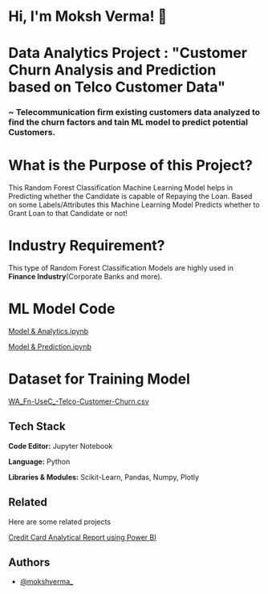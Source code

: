 # Hi, I'm Moksh Verma! 👋


# Data Analytics Project : "Customer Churn Analysis and Prediction based on Telco Customer Data"

### ~ Telecommunication firm existing customers data analyzed to find the churn factors and tain ML model to predict potential Customers.


# What is the Purpose of this Project?

This Random Forest Classification Machine Learning Model helps in Predicting whether the Candidate is capable of Repaying the Loan. Based on some Labels/Attributes this Machine Learning Model Predicts whether to Grant Loan to that Candidate or not!

# Industry Requirement?

This type of Random Forest Classification Models are highly used in **Finance Industry**(Corporate Banks and more).

# ML Model Code

[Model & Analytics.ipynb](https://github.com/mokshverma-dev/customer-churn-analysis-and-prediction/blob/main/Model%20%26%20Analytics.ipynb)

[Model & Prediction.ipynb](https://github.com/mokshverma-dev/customer-churn-analysis-and-prediction/blob/main/Model%20%26%20Prediction.ipynb)

# Dataset for Training Model

[WA_Fn-UseC_-Telco-Customer-Churn.csv](https://github.com/mokshverma-dev/customer-churn-analysis-and-prediction/blob/main/WA_Fn-UseC_-Telco-Customer-Churn.csv)

## Tech Stack

**Code Editor:**   Jupyter Notebook

**Language:**   Python

**Libraries & Modules:**  Scikit-Learn, Pandas, Numpy, Plotly


## Related

Here are some related projects

[Credit Card Analytical Report using Power BI](https://github.com/mokshverma-dev/Credit-Card-Analytical-Resport-using-Power-BI/tree/main)


## Authors

- [@mokshverma_](https://www.linkedin.com/in/mokshverma/)
